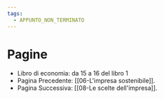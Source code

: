 ```yaml
---
tags:
  - APPUNTO_NON_TERMINATO
---
```


# Pagine
- Libro di economia: da 15 a 16 del libro 1
- Pagina Precedente: [[06-L'impresa sostenibile]].
- Pagina Successiva: [[08-Le scelte dell'impresa]].